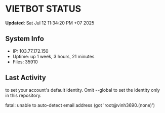 # VIETBOT STATUS
**Updated**: Sat Jul 12 11:34:20 PM +07 2025

## System Info
- IP: 103.77.172.150
- Uptime: up 1 week, 3 hours, 21 minutes
- Files: 35910

## Last Activity

to set your account's default identity.
Omit --global to set the identity only in this repository.

fatal: unable to auto-detect email address (got 'root@vinh3690.(none)')
